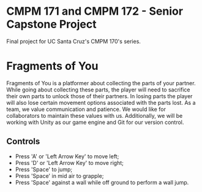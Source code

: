 # CMPM 171 and CMPM 172 - Senior Capstone Project
Final project for UC Santa Cruz's CMPM 170's series.
# Fragments of You
Fragments of You is a platformer about collecting the parts of your partner. While going about collecting these parts, the player will need to sacrifice their own parts to unlock those of their partners. In losing parts the player will also lose certain movement options associated with the parts lost.
As a team, we value communication and patience. We would like for collaborators to maintain these values with us. Additionally, we will be working with Unity as our game engine and Git for our version control.

## Controls
- Press 'A' or 'Left Arrow Key' to move left;
- Press 'D' or 'Left Arrow Key' to move right;
- Press 'Space' to jump;
- Press 'Space' in mid air to grapple;
- Press 'Space' against a wall while off ground to perform a wall jump.
